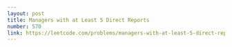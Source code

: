 ```yaml
---
layout: post
title: Managers with at Least 5 Direct Reports
number: 570
link: https://leetcode.com/problems/managers-with-at-least-5-direct-reports
---
```

